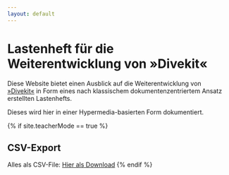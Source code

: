 ```yaml
---
layout: default
---
```


<h1>Lastenheft für die Weiterentwicklung von »Divekit«</h1>

Diese Website bietet einen Ausblick auf die Weiterentwicklung 
von [»Divekit«](https://www.archi-lab.io/display/public/Divekit) in Form eines nach klassischem dokumentenzentriertem
Ansatz erstellten Lastenhefts. 

Dieses wird hier in einer Hypermedia-basierten Form dokumentiert.  

{% if site.teacherMode == true %}
## CSV-Export

Alles als CSV-File: <a target="_blank" type="text/csv" charset="UTF-8" href="{{site.url}}{{ '/overview/artefacts.csv' | relative_url }}">Hier als Download</a>
{% endif %}
